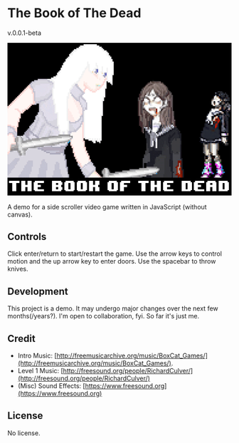 # The Book of The Dead

v.0.0.1-beta

![Images](./readme-splash.png)

A demo for a side scroller video game written in JavaScript (without canvas).

## Controls

Click enter/return to start/restart the game.  Use the arrow keys to control motion and the up arrow key to enter doors.  Use the spacebar to throw knives.

## Development

This project is a demo.  It may undergo major changes over the next few months(/years?).  I'm open to collaboration, fyi.  So far it's just me.

## Credit

- Intro Music: [http://freemusicarchive.org/music/BoxCat_Games/](http://freemusicarchive.org/music/BoxCat_Games/).
- Level 1 Music: [http://freesound.org/people/RichardCulver/](http://freesound.org/people/RichardCulver/)
- (Misc) Sound Effects: [https://www.freesound.org](https://www.freesound.org)

## License

No license.
